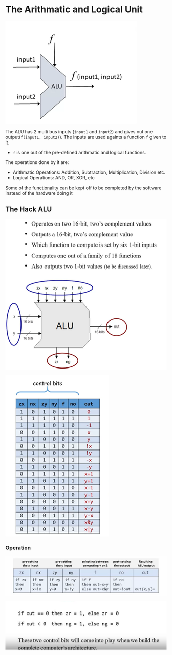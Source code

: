 # The Arithmatic and Logical Unit

![ALY](assets/ALU.png)

The ALU has 2 multi bus inputs (`input1` and `input2`) and gives out one output(`f(input1, input2)`). The inputs are used againts a function `f` given to it.
* `f` is one out of the pre-defined arithmatic and logical functions.

The operations done by it are:
* Arithmatic Operations: Addition, Subtraction, Multiplication, Division etc.
* Logical Operations: AND, OR, XOR, etc

Some of the functionality can be kept off to be completed by the software instead of the hardware doing it

## The Hack ALU

![Hack](assets/Hack-ALU.png)

![Control](assets/Control-TRUTH-Table.png)

### Operation

![Control Directives](assets/Operation1.png)

![Control Outputs](assets/Operation2.png)